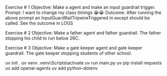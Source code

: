 <!-- Guardrails -->

<!-- Input GuardRails -->
Exercise # 1 Objective: Make a agent and make an input guardrail trigger. Prompt: I want to change my class timings 😭😭 Outcome: After running the above prompt an InputGuardRailTripwireTriggered in except should be called. See the outcome in LOGS

Exercise # 2 Objective: Make a father agent and father guardrail. The father stopping his child to run below 26C.

Exercise # 3 Objective: Make a gate keeper agent and gate keeper guardrail. The gate keeper stopping students of other school.




<!-- Required Installments -->
uv init .
uv venv
.venv\Scripts\activate
uv run main.py
uv pip install requests
uv add openai-agents
uv add python-dotenv